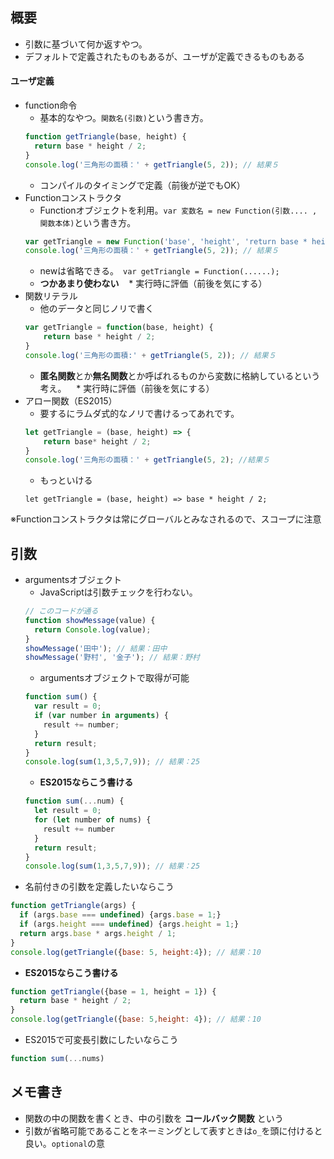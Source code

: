 ## 概要
* 引数に基づいて何か返すやつ。
* デフォルトで定義されたものもあるが、ユーザが定義できるものもある

#### ユーザ定義
* function命令
    * 基本的なやつ。`関数名(引数)`という書き方。
    ```javascript
    function getTriangle(base, height) {
      return base * height / 2;
    }
    console.log('三角形の面積：' + getTriangle(5, 2)); // 結果５
    ```
    - コンパイルのタイミングで定義（前後が逆でもOK）
* Functionコンストラクタ
    * Functionオブジェクトを利用。`var 変数名 = new Function(引数.... , 関数本体)`という書き方。
    ```javascript
    var getTriangle = new Function('base', 'height', 'return base * height / 2;');
    console.log('三角形の面積：' + getTriangle(5, 2)); // 結果５
    ```
    * newは省略できる。` var getTriangle = Function(......);`
    * **つかあまり使わない**
    * 実行時に評価（前後を気にする）
* 関数リテラル
    * 他のデータと同じノリで書く
    ```javascript
    var getTriangle = function(base, height) {
        return base * height / 2;
    }
    console.log('三角形の面積:' + getTriangle(5, 2)); // 結果５
    ```
    * **匿名関数**とか**無名関数**とか呼ばれるものから変数に格納しているという考え。
    * 実行時に評価（前後を気にする）
* アロー関数（ES2015）
    * 要するにラムダ式的なノリで書けるってあれです。
    ```javascript
    let getTriangle = (base, height) => {
        return base* height / 2;
    }
    console.log('三角形の面積：' + getTriangle(5, 2); //結果５
    ```
    * もっといける
    ```
    let getTriangle = (base, height) => base * height / 2;
    ```

※Functionコンストラクタは常にグローバルとみなされるので、スコープに注意

## 引数
* argumentsオブジェクト
    - JavaScriptは引数チェックを行わない。
    ```javascript
    // このコードが通る
    function showMessage(value) {
      return Console.log(value);
    }
    showMessage('田中'); // 結果：田中
    showMessage('野村', '金子'); // 結果：野村
    ```
    - argumentsオブジェクトで取得が可能
    ```javascript
    function sum() {
      var result = 0;
      if (var number in arguments) {
        result += number;
      }
      return result;
    }
    console.log(sum(1,3,5,7,9)); // 結果：25 
    ```
    - **ES2015ならこう書ける**
    ```javascript
    function sum(...num) {
      let result = 0;
      for (let number of nums) {
        result += number
      }
      return result;
    }
    console.log(sum(1,3,5,7,9)); // 結果：25
    ```

- 名前付きの引数を定義したいならこう
```javascript
function getTriangle(args) {
  if (args.base === undefined) {args.base = 1;}
  if (args.height === undefined) {args.height = 1;}
  return args.base * args.height / 1;
}
console.log(getTriangle({base: 5, height:4}); // 結果：10
```
- **ES2015ならこう書ける**
```javascript
function getTriangle({base = 1, height = 1}) {
  return base * height / 2;
}
console.log(getTriangle({base: 5,height: 4}); // 結果：10
```
- ES2015で可変長引数にしたいならこう
```javascript
function sum(...nums)
```


## メモ書き
* 関数の中の関数を書くとき、中の引数を **コールバック関数** という
* 引数が省略可能であることをネーミングとして表すときは`o_`を頭に付けると良い。`optional`の意

